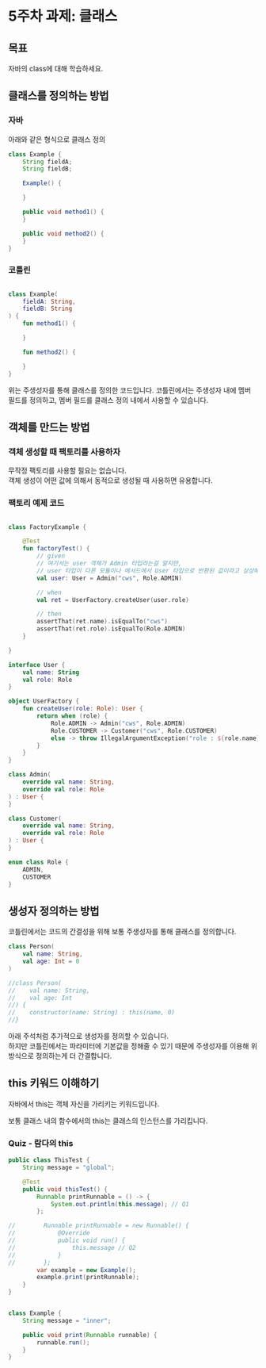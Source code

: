 # 5주차 과제: 클래스

## 목표

자바의 class에 대해 학습하세요.

## 클래스를 정의하는 방법

### 자바

아래와 같은 형식으로 클래스 정의

```java
class Example {
    String fieldA;
    String fieldB;

    Example() {

    }

    public void method1() {
    }

    public void method2() {
    }
}
```

### 코틀린

```kotlin

class Example(
    fieldA: String,
    fieldB: String
) {
    fun method1() {

    }

    fun method2() {

    }
}
```

위는 주생성자를 통해 클래스를 정의한 코드입니다.
코틀린에서는 주생성자 내에 멤버 필드를 정의하고, 멤버 필드를 클래스 정의 내에서 사용할 수 있습니다.

## 객체를 만드는 방법

### 객체 생성할 때 팩토리를 사용하자

무작정 팩토리를 사용할 필요는 없습니다.  
객체 생성이 어떤 값에 의해서 동적으로 생성될 때 사용하면 유용합니다.

### 팩토리 예제 코드

```kotlin

class FactoryExample {

    @Test
    fun factoryTest() {
        // given
        // 여기서는 user 객체가 Admin 타입라는걸 알지만,
        // user 타입이 다른 모듈이나 메서드에서 User 타입으로 반환된 값이라고 상상해보자.
        val user: User = Admin("cws", Role.ADMIN)

        // when
        val ret = UserFactory.createUser(user.role)

        // then
        assertThat(ret.name).isEqualTo("cws")
        assertThat(ret.role).isEqualTo(Role.ADMIN)
    }

}

interface User {
    val name: String
    val role: Role
}

object UserFactory {
    fun createUser(role: Role): User {
        return when (role) {
            Role.ADMIN -> Admin("cws", Role.ADMIN)
            Role.CUSTOMER -> Customer("cws", Role.CUSTOMER)
            else -> throw IllegalArgumentException("role : ${role.name}")
        }
    }
}

class Admin(
    override val name: String,
    override val role: Role
) : User {
}

class Customer(
    override val name: String,
    override val role: Role
) : User {
}

enum class Role {
    ADMIN,
    CUSTOMER
}
```

## 생성자 정의하는 방법

코틀린에서는 코드의 간결성을 위해 보통 주생성자를 통해 클래스를 정의합니다.

```kotlin
class Person(
    val name: String,
    val age: Int = 0
)

//class Person(
//    val name: String,
//    val age: Int
//) {
//    constructor(name: String) : this(name, 0)
//}
```

아래 주석처럼 추가적으로 생성자를 정의할 수 있습니다.  
하지만 코틀린에서는 파라미터에 기본값을 정해줄 수 있기 때문에 주생성자를 이용해 위 방식으로 정의하는게 더 간결합니다.

## this 키워드 이해하기

자바에서 this는 객체 자신을 가리키는 키워드입니다.

보통 클래스 내의 함수에서의 this는 클래스의 인스턴스를 가리킵니다.

### Quiz - 람다의 this

```java
public class ThisTest {
    String message = "global";

    @Test
    public void thisTest() {
        Runnable printRunnable = () -> {
            System.out.println(this.message); // Q1
        };

//        Runnable printRunnable = new Runnable() {
//            @Override
//            public void run() {
//                this.message // Q2
//            }
//        };
        var example = new Example();
        example.print(printRunnable);
    }
}


class Example {
    String message = "inner";

    public void print(Runnable runnable) {
        runnable.run();
    }
}
```
